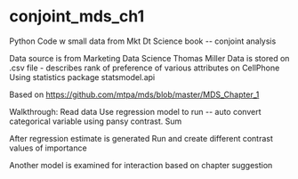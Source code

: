 # conjoint_mds_ch1
Python Code w small data from Mkt Dt Science book -- conjoint analysis

Data source is from Marketing Data Science Thomas Miller
Data is stored on .csv file - describes rank of preference of various attributes on CellPhone
Using statistics package statsmodel.api

Based on https://github.com/mtpa/mds/blob/master/MDS_Chapter_1

Walkthrough: Read data
Use regression model to run -- auto convert categorical variable using pansy contrast. Sum

After regression estimate is generated
Run and create different contrast values of importance

Another model is examined for interaction based on chapter suggestion
